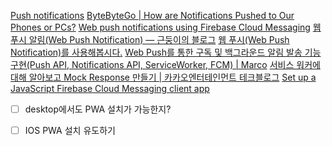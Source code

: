 
[Push notifications](https://4js.com/online_documentation/fjs-fgl-manual-html/fgl-topics/c_fgl_mobile_push_notifications.html)
[ByteByteGo | How are Notifications Pushed to Our Phones or PCs?](https://bytebytego.com/guides/how-are-notifications-pushed-to-our-phones-or-pcs/)
[Web push notifications using Firebase Cloud Messaging](https://blogs.halodoc.io/web-push-notification-using-firebase-cloud-messaging/)
[웹 푸시 알림(Web Push Notification) — 근둥이의 블로그](https://geundung.dev/114)
[웹 푸시(Web Push Notification)를 사용해봅시다.](https://velog.io/@mask_vvs/%EC%9B%B9-%ED%91%B8%EC%8B%9CWeb-Push-Notification%EB%A5%BC-%EC%82%AC%EC%9A%A9%ED%95%B4%EB%B4%85%EC%8B%9C%EB%8B%A4)
[Web Push를 통한 구독 및 백그라운드 알림 발송 기능 구현(Push API, Notifications API, ServiceWorker, FCM) | Marco](https://wonsss.github.io/PWA/web-push-notification/)
[서비스 워커에 대해 알아보고 Mock Response 만들기 | 카카오엔터테인먼트 테크블로그](https://tech.kakaoent.com/front-end/2022/221208-service-worker/)
[Set up a JavaScript Firebase Cloud Messaging client app](https://firebase.google.com/docs/cloud-messaging/js/client?_gl=1*1ylnwy7*_up*MQ..*_ga*MTc3OTAwMDAzMy4xNzUyMDQwMzM3*_ga_CW55HF8NVT*czE3NTIwNDAzMzckbzEkZzAkdDE3NTIwNDAzMzckajYwJGwwJGgw#web_2)


- [ ] desktop에서도 PWA 설치가 가능한지?
- [ ] IOS PWA 설치 유도하기


